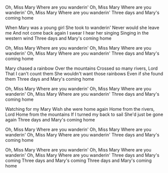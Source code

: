 Oh, Miss Mary
Where are you wanderin'
Oh, Miss Mary
Where are you wanderin'
Oh, Miss Mary
Where are you wanderin'
Three days and Mary's coming home

When Mary was a young girl
She took to wanderin'
Never would she leave me
And not come back again
I swear I hear her singing
Singing in the western wind
Three days and Mary's coming home

Oh, Miss Mary
Where are you wanderin'
Oh, Miss Mary
Where are you wanderin'
Oh, Miss Mary
Where are you wanderin'
Three days and Mary's coming home

Mary chased a rainbow
Over the mountains
Crossed so many rivers, Lord
That I can't count them
She wouldn't want those rainbows
Even if she found them
Three days and Mary's coming home

Oh, Miss Mary
Where are you wanderin'
Oh, Miss Mary
Where are you wanderin'
Oh, Miss Mary
Where are you wanderin'
Three days and Mary's coming home

Watching for my Mary
Wish she were home again
Home from the rivers, Lord
Home from the mountains
If I turned my back to sail
She'd just be gone again
Three days and Mary's coming home

Oh, Miss Mary
Where are you wanderin'
Oh, Miss Mary
Where are you wanderin'
Oh, Miss Mary
Where are you wanderin'
Three days and Mary's coming home

Oh, Miss Mary
Where are you wanderin'
Oh, Miss Mary
Where are you wanderin'
Oh, Miss Mary
Where are you wanderin'
Three days and Mary's coming
Three days and Mary's coming
Three days and Mary's coming home
